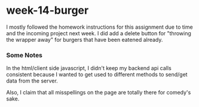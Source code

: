 # week-14-burger

I mostly followed the homework instructions for this assignment due to time and the incoming project next week.  I did add a delete button for "throwing the wrapper away" for burgers that have been eatened already.  

### Some Notes
In the html/client side javascript, I didn't keep my backend api calls consistent because I wanted to get used to different methods to send/get data from the server.

Also, I claim that all misspellings on the page are totally there for comedy's sake.